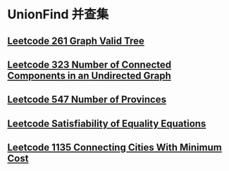 # UnionFind 并查集

## [Leetcode 261 Graph Valid Tree](https://github.com/Dh0le/Leetcode/blob/main/UnionFind/Leetcode261.java)

## [Leetcode 323 Number of Connected Components in an Undirected Graph](https://github.com/Dh0le/Leetcode/blob/main/UnionFind/Leetcode323.java)

## [Leetcode 547 Number of Provinces](https://github.com/Dh0le/Leetcode/blob/main/UnionFind/Leetcode547.java)

## [Leetcode Satisfiability of Equality Equations](https://github.com/Dh0le/Leetcode/blob/main/UnionFind/Leetcode990.java)

## [Leetcode 1135 Connecting Cities With Minimum Cost](https://github.com/Dh0le/Leetcode/blob/main/UnionFind/Leetcode1135.java)
